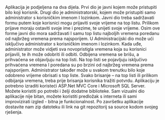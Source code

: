 Aplikacija je podjeljena na dva dijela. Prvi dio je javni kojem može pristupiti bilo koji korisnik. Drugi dio je administratorski, kojem može pristupiti samo administrator s korisničkim imenom I lozinkom. Javni dio treba sadržavati formu putem koje korisnici mogu prijaviti svoje vrijeme na top listu. Prilikom prijave moraju ostaviti svoje ime i prezime, te unijeti svoje vrijeme. Osim ove forme javni dio mora sadržavati I samu top listu najboljih vremena poredanu od najbržeg vremena prema najsporijem.
U Administracijski dio može ući isključivo administrator s korisničkim imenom i lozinkom. Kada uđe, administrator može vidjeti sva novopristigla vremena koja su korisnici prijavili, te ih može odobriti ili odbiti. Odbijena vremena se brišu, a prihvaćena se objavljuju na top listi. Na top listi se pojavljuju isključivo prihvaćena vremena I poredana su po brzini od najbržeg vremena prema najsporijem. Administrator također može u svakom trenutku bilo koje odobreno vrijeme obrisati s top liste. Svako brisanje – na top listi ili prilikom odbijanja vremena, treba prije brisanja korisnika tražiti potvrdu.
Aplikaciju je potrebno izraditi koristeći ASP.Net MVC Core i Microsoft SQL Server. Možete koristiti po potrebi i želji dodatne biblioteke. Sam vizualni dio aplikacije nije bitan, možete koristiti predložak s interneta ili sami improvizirati izgled - bitna je funkcionalnost. Po završetku aplikacije dostavite nam zip datoteku ili link na git repozitorij sa source kodom svojeg rješenja.
